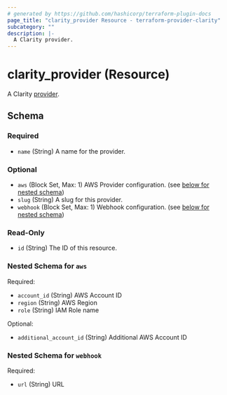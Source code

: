 ```yaml
---
# generated by https://github.com/hashicorp/terraform-plugin-docs
page_title: "clarity_provider Resource - terraform-provider-clarity"
subcategory: ""
description: |-
  A Clarity provider.
---
```


# clarity_provider (Resource)

A Clarity [provider](https://docs.clarity.st/deployment/providers.html).


<!-- schema generated by tfplugindocs -->
## Schema

### Required

- `name` (String) A name for the provider.

### Optional

- `aws` (Block Set, Max: 1) AWS Provider configuration. (see [below for nested schema](#nestedblock--aws))
- `slug` (String) A slug for this provider.
- `webhook` (Block Set, Max: 1) Webhook configuration. (see [below for nested schema](#nestedblock--webhook))

### Read-Only

- `id` (String) The ID of this resource.

<a id="nestedblock--aws"></a>
### Nested Schema for `aws`

Required:

- `account_id` (String) AWS Account ID
- `region` (String) AWS Region
- `role` (String) IAM Role name

Optional:

- `additional_account_id` (String) Additional AWS Account ID


<a id="nestedblock--webhook"></a>
### Nested Schema for `webhook`

Required:

- `url` (String) URL
